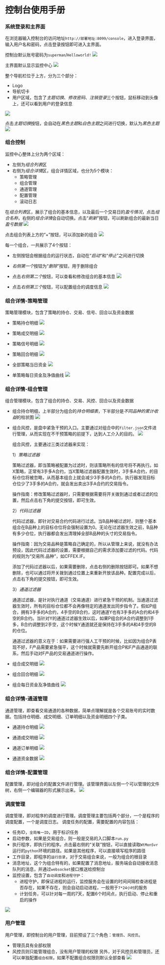 # 控制台使用手册

### 系统登录和主界面
在浏览器输入控制台的访问地址`http://部署地址:8099/console`，进入登录界面，输入用户名和密码，点击登录按钮即可进入主界面。

控制台默认账号密码为`superman`/`Helloworld!`
![](./images/console/1_login.png)

主界面默认显示监控中心
![](./images/console/2_monitor_main.png)

整个导航栏位于上方，分为三个部分：
* Logo
* 导航切卡
* 用户区域，包含了*主题切换*、*修改密码*、*注销登录*三个按钮，鼠标移动到头像上，还可以看到用户的登录信息

![](./images/console/3_header.png)

点击*主题切换*按钮，会自动在*黑色主题*和*白色主题*之间进行切换，默认为*黑色主题*
![](./images/console/25_theme.png)

### 组合控制
监控中心整体上分为两个区域：
* 左侧为*组合列表*区
* 右侧为*组合详情*区，组合详情区域，也分为5个模块：
    - 策略管理
    - 组合管理
    - 通道管理
    - 配置管理
    - 滚动日志

在*组合列表*区，展示了组合的基本信息，以及最后一个交易日的*盈亏情况*，点击*组合名称*，右侧的*组合详情*会自动切换。点击“*刷新*”按钮，可以刷新组合的最新当日*盈亏数据*
![](./images/console/4_groups.png)

点击组合列表上方的“+”按钮，可以添加新的组合
![](./images/console/05_addgroup.png)

每一个组合，一共展示了4个按钮：
* 左侧按钮会根据组合的运行状态，自动在“*启动*”和“*停止*”之间进行切换

* *右侧第一个*按钮为“*删除*”按钮，用于删除组合

* 点击*右侧第二个*按钮，可以查看和修改组合的基本信息
![](./images/console/06_modgroup.png)

* 点击*右侧第三个*按钮，可以配置组合的调度信息
![](./images/console/07_moncfg.png)

### 组合详情-策略管理
策略管理模块，包含了策略的持仓、交易、信号、回合以及资金数据
* 策略持仓明细
![](./images/console/08_stra_pos.png)

* 策略成交明细
![](./images/console/09_stra_trd.png)

* 策略信号明细
![](./images/console/10_stra_sig.png)

* 策略回合明细
![](./images/console/11_stra_rnd.png)

* 全部策略当日资金
![](./images/console/12_stra_allfnd.png)

* 单策略每日资金及净值曲线
![](./images/console/12_stra_fnd.png)

### 组合详情-组合管理
组合管理模块，包含了组合的持仓、交易、风控、回合以及资金数据
* 组合持仓明细，上半部分为组合的*持仓明细表*，下半部分是*不同品种的累计收益*的柱状图
![](./images/console/14_grp_pos.png)

* 组合风控，是盘中紧急干预的入口。主要通过对组合中的`filter.json`文件进行管理，从而实现在不干预策略的前提下，达到人工介入的目的。
    ![](./images/console/15_grp_risk.png)

    组合风控，主要通过三类过滤器来实现：

    1）*策略过滤器*

    策略过滤器，即当策略被配置为过滤时，则该策略所有的信号将不再执行。如X策略，正常有3手多A合约，当X策略过滤器配置生效时，3手多A合约，的目标仓位将被忽略，从而基本组合上就会减少3手多的A合约，执行器发现目标仓位少了3手多的A合约，就会发出卖出3手A合约的交易指令。

    操作指南：修改策略过滤器时，只需要根据需要将开关拨到通过或者过滤的位置，然后点击右下角的提交按钮，即可生效。

    2）*代码过滤器*

    代码过滤器，即针对交易合约代码进行过滤。当B品种被过滤时，则整个基本组合在B品种上的目标仓位将会强制设置为0。无论在过滤器生效之前，B品种有多少仓位，执行器都会发出清理掉全部B品种的头寸的交易指令。

    操作指南：因为交易品种是策略自己确定的，所以从管理上来说，就没有办法预设，因此代码过滤器的设置，需要根据自己的需求添加要过滤的代码。代码的规则为“交易所.品种”，如CFFEX.IF。

    添加了代码过滤器以后，如果需要删除，点击右侧的删除按钮即可。如果不想删除，也可以通过将开关拨到通过位置上来重新开放该品种。配置完成以后，点击右下角的提交按钮，即可生效。

    3）*通道过滤器*

    通道过滤器，是针对执行通道（交易通道）进行紧急干预的机制。当通道过滤器生效时，所有的目标仓位都不会再像特定的通道发出同步指令了。假如P组合，拥有3手多的A合约，4手空的B合约，这时通道Y也有3手多的A合约和4手空的B合约。当针对Y的通道过滤器生效以后，如果P组合的A合约调整到1手多，B合约调整到2手空，这个时候Y通道就还是保持在3手多的A和4手空的B的仓位。
    
    通道过滤器的意义在于：如果需要进行强人工干预的时候，比如因为组合P表现不好，F产品需要紧急强平，这个时候就需要先断开组合P和F产品通道的联系，然后手动对F产品的交易通道进行操作。

* 组合成交明细
![](./images/console/15_grp_trd.png)

* 组合回合明细
![](./images/console/17_grp_rnd.png)

* 组合每日资金及净值曲线
![](./images/console/18_grp_fnd.png)

### 组合详情-通道管理
通道管理，即查看交易通道的各种数据，简单点理解就是各个交易账号的实时数据。包括持仓明细、成交明细、订单明细以及资金明细四个子类。

* 通道持仓明细
![](./images/console/19_chnl_pos.png)

* 通道成交明细
![](./images/console/20_chnl_trd.png)

* 通道订单明细
![](./images/console/22_chnl_ord.png)

* 通道资金数据
![](./images/console/21_chnl_fnd.png)

### 组合详情-配置管理
配置管理，即对组合的配置文件进行管理。该管理界面以左侧一个可以管理的文件树，右侧一个编辑器的形式展示出来。
![](./images/console/22_cfg_editor.png)

### 调度管理
调度管理，即对程序的调度进行管理。调度管理主要包括两个部分，一个是程序的调度配置，一个是调度日志。
调度任务的配置，需要配置的内容包括：
* 任务ID，`全局唯一ID`，用于标识任务
* 启动参数，如果是交易组合，则一般是交易的入口脚本`run.py`
* 执行程序，即执行的程序。点击最右侧的“关联”按钮，可以直接读取`WtMonSvr`运行的`python`环境的路径。如果是其他程序，可以直接填写程序的路径
* 工作目录，即程序的`运行目录`，对于交易组合来说，一般为组合的根目录
* 消息地址，这个为组合特有的，如果配置了消息地址，服务端会自动接收消息队列的消息，并通过`websocket`接口推送给控制台
* 监控设置，包含了`自动调度`和`进程守护`：
    - 进程守护，即保证进程的运行，监控服务会在设置的时间间隔检查进程是否存在，如果不存在，则会自动启动进程，一般用于`7*24小时`的服务
    - 计划任务，可以针对每一周的7天，配置6个时间点，执行启动、停止和重启的操作

![](./images/console/23_schedule.png)

### 用户管理
用户管理，即控制台的用户管理，目前预设了三个角色：`管理员`、`风控员`。
* 管理员具有全部权限
* 风控员则只能管理组合，没有用户管理的权限
另外，对于风控员和管理员，还可以单独配置`组合权限`，如果不配置组合权限则默认全部查看
![](./images/console/24_admin.png)